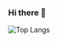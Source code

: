 ### Hi there 👋

![Top Langs](https://github-readme-stats.vercel.app/api/top-langs/?username=narahsouza&layout=compact)
